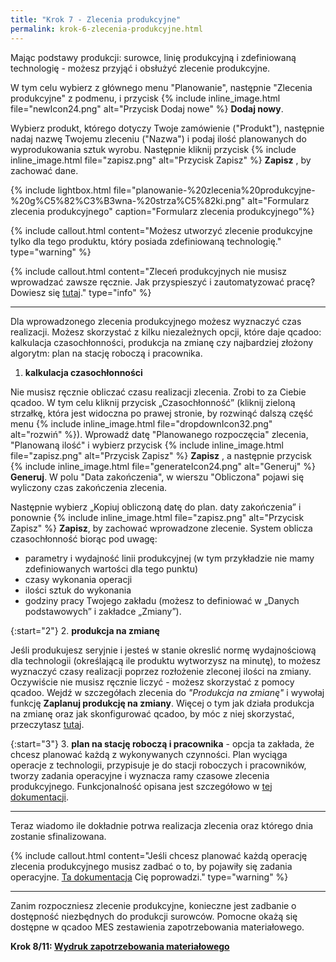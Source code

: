 ```yaml
---
title: "Krok 7 - Zlecenia produkcyjne"
permalink: krok-6-zlecenia-produkcyjne.html
---
```

 Mając podstawy produkcji: surowce, linię produkcyjną i zdefiniowaną technologię - możesz przyjąć i obsłużyć zlecenie produkcyjne. 

W tym celu wybierz z głównego menu "Planowanie", następnie "Zlecenia produkcyjne" z podmenu, i przycisk {% include inline_image.html file="newIcon24.png" alt="Przycisk Dodaj nowe" %} **Dodaj nowy**.

Wybierz produkt, którego dotyczy Twoje zamówienie ("Produkt"), następnie nadaj nazwę Twojemu zleceniu ("Nazwa") i podaj ilość planowanych do wyprodukowania sztuk wyrobu. Następnie kliknij przycisk {% include inline_image.html file="zapisz.png" alt="Przycisk Zapisz" %} **Zapisz** , by zachować dane.

{% include lightbox.html file="planowanie-%20zlecenia%20produkcyjne-%20g%C5%82%C3%B3wna-%20strza%C5%82ki.png" alt="Formularz zlecenia produkcyjnego" caption="Formularz zlecenia produkcyjnego"%}

{% include callout.html content="Możesz utworzyć zlecenie produkcyjne tylko dla tego produktu, który posiada zdefiniowaną technologię." type="warning" %} 

{% include callout.html content="Zleceń produkcyjnych nie musisz wprowadzać zawsze ręcznie. Jak przyspieszyć i zautomatyzować pracę? Dowiesz się [tutaj](/zlecenia-produkcyjne)." type="info" %} 

---

Dla wprowadzonego zlecenia produkcyjnego możesz wyznaczyć czas realizacji. Możesz skorzystać z kilku niezależnych opcji, które daje qcadoo: kalkulacja czasochłonności, produkcja na zmianę czy najbardziej złożony algorytm: plan na stację roboczą i pracownika.

1. **kalkulacja czasochłonności**

Nie musisz ręcznie obliczać czasu realizacji zlecenia. Zrobi to za Ciebie qcadoo. W tym celu kliknij przycisk „Czasochłonność” (kliknij zieloną strzałkę, która jest widoczna po prawej stronie, by rozwinąć dalszą część menu {% include inline_image.html file="dropdownIcon32.png" alt="rozwiń" %}). Wprowadź datę "Planowanego rozpoczęcia" zlecenia, "Planowaną ilość" i wybierz przycisk {% include inline_image.html file="zapisz.png" alt="Przycisk Zapisz" %} **Zapisz** , a następnie przycisk  {% include inline_image.html file="generateIcon24.png" alt="Generuj" %} **Generuj**. W polu "Data zakończenia", w wierszu "Obliczona" pojawi się wyliczony czas zakończenia zlecenia. 

Następnie wybierz „Kopiuj obliczoną datę do plan. daty zakończenia” i ponownie {% include inline_image.html file="zapisz.png" alt="Przycisk Zapisz" %} **Zapisz**, by zachować wprowadzone zlecenie. System oblicza czasochłonność biorąc pod uwagę:

- parametry i wydajność linii produkcyjnej (w tym przykładzie nie mamy zdefiniowanych wartości dla tego punktu)
- czasy wykonania operacji
- ilości sztuk do wykonania
- godziny pracy Twojego zakładu (możesz to definiować w „Danych podstawowych” i zakładce „Zmiany”).



{:start="2"}
2. **produkcja na zmianę**

Jeśli produkujesz seryjnie i jesteś w stanie okreslić normę wydajnościową dla technologii (określającą ile produktu wytworzysz na minutę), to możesz wyznaczyć czasy realizacji poprzez rozłożenie zleconej ilości na zmiany. Oczywiście nie musisz ręcznie liczyć - możesz skorzystać z pomocy qcadoo. Wejdź w szczegółach zlecenia do _"Produkcja na zmianę"_ i wywołaj funkcję **Zaplanuj produkcję na zmiany**. Więcej o tym jak działa produkcja na zmianę oraz jak skonfigurować qcadoo, by móc z niej skorzystać, przeczytasz [tutaj](/produkcja-na-zmiane).

{:start="3"}
3. **plan na stację roboczą i pracownika** - opcja ta zakłada, że chcesz planować każdą z wykonywanych czynności. Plan wyciąga operacje z technologii, przypisuje je do stacji roboczych i pracowników, tworzy zadania operacyjne i wyznacza ramy czasowe zlecenia produkcyjnego. Funkcjonalność opisana jest szczegółowo w [tej dokumentacji](/plan-na-stacje-robocza-i-pracownika).

---

Teraz wiadomo ile dokładnie potrwa realizacja zlecenia oraz którego dnia zostanie sfinalizowana.

{% include callout.html content="Jeśli chcesz planować każdą operację zlecenia produkcyjnego musisz zadbać o to, by pojawiły się zadania operacyjne. [Ta dokumentacja](/planowanie-operacyjne) Cię poprowadzi." type="warning" %} 

---

Zanim rozpoczniesz zlecenie produkcyjne, konieczne jest zadbanie o dostępność niezbędnych do produkcji surowców. Pomocne okażą się dostępne w qcadoo MES zestawienia zapotrzebowania materiałowego.

**Krok 8/11: [Wydruk zapotrzebowania materiałowego](/krok-7-zapotrzebowanie-materialowe)**
